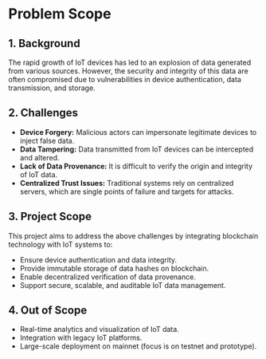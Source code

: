 # Problem Scope

## 1. Background
The rapid growth of IoT devices has led to an explosion of data generated from various sources. However, the security and integrity of this data are often compromised due to vulnerabilities in device authentication, data transmission, and storage.

## 2. Challenges
- **Device Forgery:** Malicious actors can impersonate legitimate devices to inject false data.
- **Data Tampering:** Data transmitted from IoT devices can be intercepted and altered.
- **Lack of Data Provenance:** It is difficult to verify the origin and integrity of IoT data.
- **Centralized Trust Issues:** Traditional systems rely on centralized servers, which are single points of failure and targets for attacks.

## 3. Project Scope
This project aims to address the above challenges by integrating blockchain technology with IoT systems to:
- Ensure device authentication and data integrity.
- Provide immutable storage of data hashes on blockchain.
- Enable decentralized verification of data provenance.
- Support secure, scalable, and auditable IoT data management.

## 4. Out of Scope
- Real-time analytics and visualization of IoT data.
- Integration with legacy IoT platforms.
- Large-scale deployment on mainnet (focus is on testnet and prototype).
